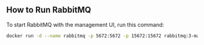 ## How to Run RabbitMQ

To start RabbitMQ with the management UI, run this command:

```bash
docker run -d --name rabbitmq -p 5672:5672 -p 15672:15672 rabbitmq:3-management
